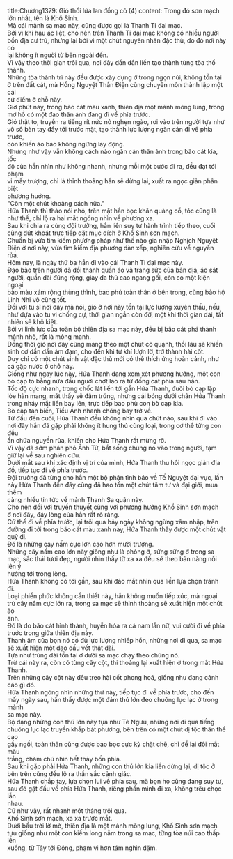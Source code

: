 title:Chương1379: Gió thổi lửa lan đồng cỏ (4)
content:
Trong đó sơn mạch lớn nhất, tên là Khổ Sinh.<br>Mà cái mảnh sa mạc này, cũng được gọi là Thanh Ti đại mạc.<br>Bởi vì khí hậu ác liệt, cho nên trên Thanh Ti đại mạc không có nhiều người<br>bổn địa cư trú, nhưng lại bởi vì một chút nguyên nhân đặc thù, do đó nơi này có<br>lại không ít người từ bên ngoài đến.<br>Vì vậy theo thời gian trôi qua, nơi đây dần dần liền tạo thành từng tòa thổ<br>thành.<br>Những tòa thành trì này đều được xây dựng ở trong ngọn núi, không tồn tại<br>ở trên đất cát, mà Hồng Nguyệt Thần Điện cũng chuyên môn thành lập một cái<br>cứ điểm ở chỗ này.<br>Giờ phút này, trong bão cát màu xanh, thiên địa một mảnh mông lung, trong<br>mơ hồ có một đạo thân ảnh đang đi về phía trước.<br>Gió thật to, truyền ra tiếng rít nức nở nghẹn ngào, rơi vào trên người tựa như<br>vô số bàn tay đẩy tới trước mặt, tạo thành lực lượng ngăn cản đi về phía trước,<br>còn khiến áo bào không ngừng lay động.<br>Nhưng như vậy vẫn không cách nào ngăn cản thân ảnh trong bão cát kia, tốc<br>độ của hắn nhìn như không nhanh, nhưng mỗi một bước đi ra, đều đạt tới phạm<br>vi mấy trượng, chỉ là thỉnh thoảng hắn sẽ dừng lại, xuất ra ngọc giản phân biệt<br>phương hướng.<br>"Còn một chút khoảng cách nữa."<br>Hứa Thanh thì thào nói nhỏ, trên mặt hắn bọc khăn quàng cổ, tóc cũng là<br>như thế, chỉ lộ ra hai mắt ngóng nhìn về phương xa.<br>Sau khi chia ra cùng đội trưởng, hắn liền suy tư hành trình tiếp theo, cuối<br>cùng dứt khoát trực tiếp đặt mục đích ở Khổ Sinh sơn mạch.<br>Chuẩn bị vừa tìm kiếm phương pháp như thế nào gia nhập Nghịch Nguyệt<br>Điện ở nơi này, vừa tìm kiếm địa phương dàn xếp, nghiên cứu về nguyền rủa.<br>Hôm nay, là ngày thứ ba hắn đi vào cái Thanh Ti đại mạc này.<br>Đạo bào trên người đã đổi thành quần áo và trang sức của bản địa, áo sát<br>người, quần dài đũng rộng, giày da thú cao ngang gối, còn có một kiện ngoại<br>bào màu xám rộng thùng thình, bao phủ toàn thân ở bên trong, cũng bảo hộ<br>Linh Nhi vô cùng tốt.<br>Đối với tu sĩ nơi đây mà nói, gió ở nơi này tồn tại lực lượng xuyên thấu, nếu<br>như dựa vào tu vi chống cự, thời gian ngắn còn đỡ, một khi thời gian dài, tất<br>nhiên sẽ khô kiệt.<br>Bởi vì linh lực của toàn bộ thiên địa sa mạc này, đều bị bão cát phá thành<br>mảnh nhỏ, rất là mỏng manh.<br>Đồng thời gió nơi đây cũng mang theo một chút cô quạnh, thổi lâu sẽ khiến<br>sinh cơ dần dần ảm đạm, cho đến khi tử khí lượn lờ, trở thành hài cốt.<br>Duy chỉ có một chút sinh vật đặc thù mới có thể thích ứng hoàn cảnh, như<br>cá gặp nước ở chỗ này.<br>Giống như ngay lúc này, Hứa Thanh đang xem xét phương hướng, một con<br>bò cạp to bằng nửa đầu người chợt lao ra từ đống cát phía sau hắn.<br>Tốc độ cực nhanh, trong chốc lát liền tới gần Hứa Thanh, đuôi bò cạp lập<br>lòe hàn mang, mắt thấy sẽ đâm trúng, nhưng cái bóng dưới chân Hứa Thanh<br>trong nháy mắt liền bay lên, trực tiếp bao phủ con bò cạp kia.<br>Bò cạp tan biến, Tiểu Ảnh nhanh chóng bay trở về.<br>Từ đầu đến cuối, Hứa Thanh đều không nhìn qua chút nào, sau khi đi vào<br>nơi đây hắn đã gặp phải không ít hung thú cùng loại, trong cơ thể từng con đều<br>ẩn chứa nguyền rủa, khiến cho Hứa Thanh rất mừng rỡ.<br>Vì vậy đã sớm phân phó Ảnh Tử, bắt sống chúng nó vào trong người, tạm<br>giữ lại về sau nghiên cứu.<br>Dưới mắt sau khi xác định vị trí của mình, Hứa Thanh thu hồi ngọc giản địa<br>đồ, tiếp tục đi về phía trước.<br>Đội trưởng đã từng cho hắn một bộ phận tình báo về Tế Nguyệt đại vực, lần<br>này Hứa Thanh đến đây cũng đã hao tốn một chút tâm tư và đại giới, mua thêm<br>càng nhiều tin tức về mảnh Thanh Sa quận này.<br>Cho nên đối với truyền thuyết cùng với phương hướng Khổ Sinh sơn mạch<br>ở nơi đây, đáy lòng của hắn rất rõ ràng.<br>Cứ thế đi về phía trước, lại trôi qua bảy ngày không ngừng xâm nhập, trên<br>đường đi tới trong bão cát màu xanh này, Hứa Thanh thấy được một chút vật<br>quỷ dị.<br>Đó là những cây nấm cực lớn cao hơn mười trượng.<br>Những cây nấm cao lớn này giống như là phòng ở, sừng sững ở trong sa<br>mạc, sắc thái tươi đẹp, người nhìn thấy từ xa xa đều sẽ theo bản năng nổi lên ý<br>hướng tới trong lòng.<br>Hứa Thanh không có tới gần, sau khi đảo mắt nhìn qua liền lựa chọn tránh<br>đi.<br>Loại phiền phức không cần thiết này, hắn không muốn tiếp xúc, mà ngoại<br>trừ cây nấm cực lớn ra, trong sa mạc sẽ thỉnh thoảng sẽ xuất hiện một chút ảo<br>ảnh.<br>Đó là do bão cát hình thành, huyễn hóa ra cả nam lẫn nữ, vui cười đi về phía<br>trước trong giữa thiên địa này.<br>Thanh âm của bọn nó có đủ lực lượng nhiếp hồn, những nơi đi qua, sa mạc<br>sẽ xuất hiện một đạo dấu vết thật dài.<br>Tựa như trùng dài tồn tại ở dưới sa mạc chạy theo chúng nó.<br>Trừ cái này ra, còn có từng cây cột, thi thoảng lại xuất hiện ở trong mắt Hứa<br>Thanh.<br>Trên những cây cột này đều treo hài cốt phong hoá, giống như đang cảnh<br>cáo gì đó.<br>Hứa Thanh ngóng nhìn những thứ này, tiếp tục đi về phía trước, cho đến<br>mấy ngày sau, hắn thấy được một đám thú lớn đeo chuông lục lạc ở trong mảnh<br>sa mạc này.<br>Bộ dạng những con thú lớn này tựa như Tê Ngưu, những nơi đi qua tiếng<br>chuông lục lạc truyền khắp bát phương, bên trên có một chút dị tộc thân thể cao<br>gầy ngồi, toàn thân cũng được bao bọc cực kỳ chặt chẽ, chỉ để lại đôi mắt màu<br>trắng, chăm chú nhìn hết thảy bốn phía.<br>Sau khi gặp phải Hứa Thanh, những con thú lớn kia liền dừng lại, dị tộc ở<br>bên trên cũng đều lộ ra thần sắc cảnh giác.<br>Hứa Thanh chắp tay, lựa chọn lui về phía sau, mà bọn họ cũng đang suy tư,<br>sau đó gật đầu về phía Hứa Thanh, riêng phần mình đi xa, không trêu chọc lẫn<br>nhau.<br>Cứ như vậy, rất nhanh một tháng trôi qua.<br>Khổ Sinh sơn mạch, xa xa trước mắt.<br>Dưới bầu trời lờ mờ, thiên địa là một mảnh mông lung, Khổ Sinh sơn mạch<br>tựu giống như một con kiếm long nằm trong sa mạc, từng tòa núi cao thấp lên<br>xuống, từ Tây tới Đông, phạm vi hơn tám nghìn dặm.